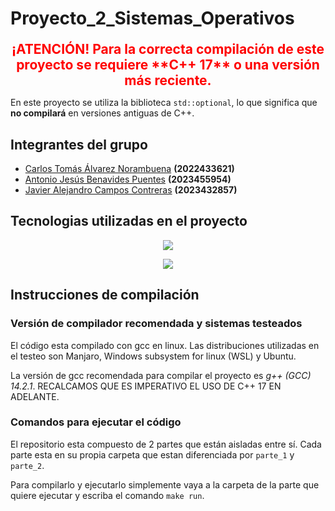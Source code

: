 # Proyecto_2_Sistemas_Operativos

<div style="color: red; font-size: 1.5em; font-weight: bold; text-align: center; margin-top: 20px;">
    ¡ATENCIÓN! Para la correcta compilación de este proyecto se requiere **C++ 17** o una versión más reciente.
</div>

En este proyecto se utiliza la biblioteca `std::optional`, lo que significa que **no compilará** en versiones antiguas de C++.

## Integrantes del grupo
- [Carlos Tomás Álvarez Norambuena](https://github.com/Karantooo) **(2022433621)**
- [Antonio Jesús Benavides Puentes](https://github.com/AntoCreed777) **(2023455954)**
- [Javier Alejandro Campos Contreras](https://github.com/huebitoo) **(2023432857)**

## Tecnologias utilizadas en el proyecto
<p align="center">
  <a href="https://skillicons.dev">
    <img src="https://skillicons.dev/icons?i=git,github,vscode,bash,linux&perline=12" />
  </a>
</p>
<p align="center">
  <a href="https://skillicons.dev">
    <img src="https://skillicons.dev/icons?i=cpp&perline=12" />
  </a>
</p>


## Instrucciones de compilación

### Versión de compilador recomendada y sistemas testeados
El código esta compilado con gcc en linux. Las distribuciones utilizadas en el testeo son Manjaro, Windows subsystem for linux (WSL) y Ubuntu.

La versión de gcc recomendada para compilar el proyecto es *g++ (GCC) 14.2.1*. RECALCAMOS QUE ES IMPERATIVO EL USO DE C++ 17 EN ADELANTE. 
### Comandos para ejecutar el código 
El repositorio esta compuesto de 2 partes que están aisladas entre sí. Cada parte esta en su propia carpeta que estan diferenciada por  ```parte_1``` y ```parte_2```.

Para compilarlo y ejecutarlo simplemente vaya a la carpeta de la parte que quiere ejecutar y escriba el comando ```make run```. 



